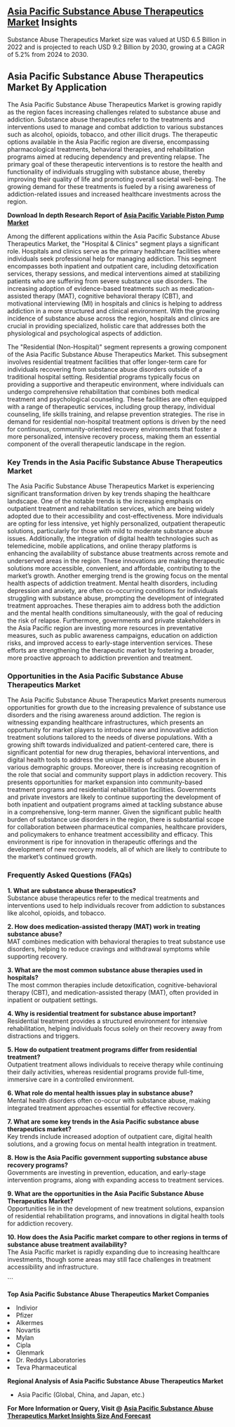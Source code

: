 <h2><a href="https://www.verifiedmarketreports.com/download-sample/?rid=82047&amp;utm_source=Github-Feb&amp;utm_medium=219" target="_blank">Asia Pacific Substance Abuse Therapeutics Market</a> Insights</h2><p>Substance Abuse Therapeutics Market size was valued at USD 6.5 Billion in 2022 and is projected to reach USD 9.2 Billion by 2030, growing at a CAGR of 5.2% from 2024 to 2030.</p><p><h2>Asia Pacific Substance Abuse Therapeutics Market By Application</h2> <p>The Asia Pacific Substance Abuse Therapeutics Market is growing rapidly as the region faces increasing challenges related to substance abuse and addiction. Substance abuse therapeutics refer to the treatments and interventions used to manage and combat addiction to various substances such as alcohol, opioids, tobacco, and other illicit drugs. The therapeutic options available in the Asia Pacific region are diverse, encompassing pharmacological treatments, behavioral therapies, and rehabilitation programs aimed at reducing dependency and preventing relapse. The primary goal of these therapeutic interventions is to restore the health and functionality of individuals struggling with substance abuse, thereby improving their quality of life and promoting overall societal well-being. The growing demand for these treatments is fueled by a rising awareness of addiction-related issues and increased healthcare investments across the region. <p><strong>Download In depth Research Report of <a href="https://www.verifiedmarketreports.com/download-sample/?rid=236118&amp;utm_source=Pulse-Dec&amp;utm_medium=219" target="_blank">Asia Pacific Variable Piston Pump Market</a></strong></p></p> <p>Among the different applications within the Asia Pacific Substance Abuse Therapeutics Market, the "Hospital & Clinics" segment plays a significant role. Hospitals and clinics serve as the primary healthcare facilities where individuals seek professional help for managing addiction. This segment encompasses both inpatient and outpatient care, including detoxification services, therapy sessions, and medical interventions aimed at stabilizing patients who are suffering from severe substance use disorders. The increasing adoption of evidence-based treatments such as medication-assisted therapy (MAT), cognitive behavioral therapy (CBT), and motivational interviewing (MI) in hospitals and clinics is helping to address addiction in a more structured and clinical environment. With the growing incidence of substance abuse across the region, hospitals and clinics are crucial in providing specialized, holistic care that addresses both the physiological and psychological aspects of addiction. <p>The "Residential (Non-Hospital)" segment represents a growing component of the Asia Pacific Substance Abuse Therapeutics Market. This subsegment involves residential treatment facilities that offer longer-term care for individuals recovering from substance abuse disorders outside of a traditional hospital setting. Residential programs typically focus on providing a supportive and therapeutic environment, where individuals can undergo comprehensive rehabilitation that combines both medical treatment and psychological counseling. These facilities are often equipped with a range of therapeutic services, including group therapy, individual counseling, life skills training, and relapse prevention strategies. The rise in demand for residential non-hospital treatment options is driven by the need for continuous, community-oriented recovery environments that foster a more personalized, intensive recovery process, making them an essential component of the overall therapeutic landscape in the region.</p> <h3>Key Trends in the Asia Pacific Substance Abuse Therapeutics Market</h3> <p>The Asia Pacific Substance Abuse Therapeutics Market is experiencing significant transformation driven by key trends shaping the healthcare landscape. One of the notable trends is the increasing emphasis on outpatient treatment and rehabilitation services, which are being widely adopted due to their accessibility and cost-effectiveness. More individuals are opting for less intensive, yet highly personalized, outpatient therapeutic solutions, particularly for those with mild to moderate substance abuse issues. Additionally, the integration of digital health technologies such as telemedicine, mobile applications, and online therapy platforms is enhancing the availability of substance abuse treatments across remote and underserved areas in the region. These innovations are making therapeutic solutions more accessible, convenient, and affordable, contributing to the market’s growth. Another emerging trend is the growing focus on the mental health aspects of addiction treatment. Mental health disorders, including depression and anxiety, are often co-occurring conditions for individuals struggling with substance abuse, prompting the development of integrated treatment approaches. These therapies aim to address both the addiction and the mental health conditions simultaneously, with the goal of reducing the risk of relapse. Furthermore, governments and private stakeholders in the Asia Pacific region are investing more resources in preventative measures, such as public awareness campaigns, education on addiction risks, and improved access to early-stage intervention services. These efforts are strengthening the therapeutic market by fostering a broader, more proactive approach to addiction prevention and treatment.</p> <h3>Opportunities in the Asia Pacific Substance Abuse Therapeutics Market</h3> <p>The Asia Pacific Substance Abuse Therapeutics Market presents numerous opportunities for growth due to the increasing prevalence of substance use disorders and the rising awareness around addiction. The region is witnessing expanding healthcare infrastructures, which presents an opportunity for market players to introduce new and innovative addiction treatment solutions tailored to the needs of diverse populations. With a growing shift towards individualized and patient-centered care, there is significant potential for new drug therapies, behavioral interventions, and digital health tools to address the unique needs of substance abusers in various demographic groups. Moreover, there is increasing recognition of the role that social and community support plays in addiction recovery. This presents opportunities for market expansion into community-based treatment programs and residential rehabilitation facilities. Governments and private investors are likely to continue supporting the development of both inpatient and outpatient programs aimed at tackling substance abuse in a comprehensive, long-term manner. Given the significant public health burden of substance use disorders in the region, there is substantial scope for collaboration between pharmaceutical companies, healthcare providers, and policymakers to enhance treatment accessibility and efficacy. This environment is ripe for innovation in therapeutic offerings and the development of new recovery models, all of which are likely to contribute to the market’s continued growth.</p> <h3>Frequently Asked Questions (FAQs)</h3> <p><strong>1. What are substance abuse therapeutics?</strong><br>Substance abuse therapeutics refer to the medical treatments and interventions used to help individuals recover from addiction to substances like alcohol, opioids, and tobacco.</p> <p><strong>2. How does medication-assisted therapy (MAT) work in treating substance abuse?</strong><br>MAT combines medication with behavioral therapies to treat substance use disorders, helping to reduce cravings and withdrawal symptoms while supporting recovery.</p> <p><strong>3. What are the most common substance abuse therapies used in hospitals?</strong><br>The most common therapies include detoxification, cognitive-behavioral therapy (CBT), and medication-assisted therapy (MAT), often provided in inpatient or outpatient settings.</p> <p><strong>4. Why is residential treatment for substance abuse important?</strong><br>Residential treatment provides a structured environment for intensive rehabilitation, helping individuals focus solely on their recovery away from distractions and triggers.</p> <p><strong>5. How do outpatient treatment programs differ from residential treatment?</strong><br>Outpatient treatment allows individuals to receive therapy while continuing their daily activities, whereas residential programs provide full-time, immersive care in a controlled environment.</p> <p><strong>6. What role do mental health issues play in substance abuse?</strong><br>Mental health disorders often co-occur with substance abuse, making integrated treatment approaches essential for effective recovery.</p> <p><strong>7. What are some key trends in the Asia Pacific substance abuse therapeutics market?</strong><br>Key trends include increased adoption of outpatient care, digital health solutions, and a growing focus on mental health integration in treatment.</p> <p><strong>8. How is the Asia Pacific government supporting substance abuse recovery programs?</strong><br>Governments are investing in prevention, education, and early-stage intervention programs, along with expanding access to treatment services.</p> <p><strong>9. What are the opportunities in the Asia Pacific Substance Abuse Therapeutics Market?</strong><br>Opportunities lie in the development of new treatment solutions, expansion of residential rehabilitation programs, and innovations in digital health tools for addiction recovery.</p> <p><strong>10. How does the Asia Pacific market compare to other regions in terms of substance abuse treatment availability?</strong><br>The Asia Pacific market is rapidly expanding due to increasing healthcare investments, though some areas may still face challenges in treatment accessibility and infrastructure.</p> ```</p><p><strong>Top Asia Pacific Substance Abuse Therapeutics Market Companies</strong></p><div data-test-id=""><p><li>Indivior</li><li> Pfizer</li><li> Alkermes</li><li> Novartis</li><li> Mylan</li><li> Cipla</li><li> Glenmark</li><li> Dr. Reddys Laboratories</li><li> Teva Pharmaceutical</li></p><div><strong>Regional Analysis of&nbsp;Asia Pacific Substance Abuse Therapeutics Market</strong></div><ul><li dir="ltr"><p dir="ltr">Asia Pacific (Global, China, and Japan, etc.)</p></li></ul><p><strong>For More Information or Query, Visit @&nbsp;</strong><strong><a href="https://www.verifiedmarketreports.com/product/global-substance-abuse-therapeutics-market-growth-status-and-outlook-2019-2024/?utm_source=Github-Feb&amp;utm_medium=219" target="_blank">Asia Pacific Substance Abuse Therapeutics Market Insights Size And Forecast</a></strong></p></div><h2>&nbsp;</h2><div data-test-id="">&nbsp;</div>
